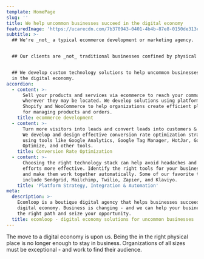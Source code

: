 ```yaml
---
template: HomePage
slug: ''
title: We help uncommon businesses succeed in the digital economy
featuredImage: 'https://ucarecdn.com/7b370943-0401-4b4b-87e8-0150de313e21/'
subtitle: >-
  ## We're _not_ a typical ecommerce development or marketing agency.


  ## Our clients are _not_ traditional businesses confined by physical location.


  ## We develop custom technology solutions to help uncommon businesses succeed
  in the digital economy.
accordion:
  - content: >-
      Sell your products and services via ecommerce to reach your community -
      wherever they may be located. We develop solutions using platforms like
      Shopify and WooCommerce to help organizations create efficient platforms
      for managing products and orders. 
    title: ecommerce development
  - content: >-
      Turn more visitors into leads and convert leads into customers & clients.
      We develop and design effective conversion rate optimization strategies
      using tools like Google Analytics, Google Tag Manager, HotJar, Google
      Optimize, and other tools. 
    title: Conversion Rate Optimization
  - content: >-
      Choosing the right technology stack can help avoid headaches and make your
      efforts more effective. Identify the right tools for your businesses needs
      and make them work together automatically. Some of our favorite tools
      include Sendgrid, Mailchimp, Twilio, Zapier, and Klaviyo. 
    title: 'Platform Strategy, Integration & Automation'
meta:
  description: >-
    Ecomloop is a boutique digital agency that helps businesses succeed in the
    digital economy. Business is changing - and we can help your business find
    the right path and seize your opportunity. 
  title: ecomloop - digital economy solutions for uncommon businesses
---
```

The move to a digital economy is upon us. Being the in the right physical place is no longer enough to stay in business. Organizations of all sizes must be exceptional - and work to find their audience.
